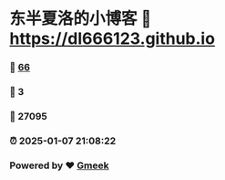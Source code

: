 # 东半夏洛的小博客 :link: https://dl666123.github.io 
### :page_facing_up: [66](https://dl666123.github.io/tag.html) 
### :speech_balloon: 3 
### :hibiscus: 27095 
### :alarm_clock: 2025-01-07 21:08:22 
### Powered by :heart: [Gmeek](https://github.com/Meekdai/Gmeek)
